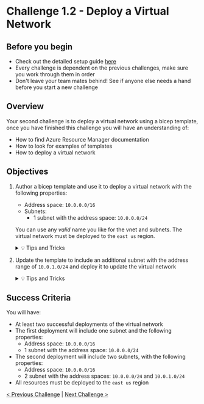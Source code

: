 # Challenge 1.2 - Deploy a Virtual Network

## Before you begin

* Check out the detailed setup guide [here](Setup/readme.md)
* Every challenge is dependent on the previous challenges, make sure you work through them in order
* Don't leave your team mates behind! See if anyone else needs a hand before you start a new challenge

## Overview

Your second challenge is to deploy a virtual network using a bicep template, once you have finished this challenge you will have an understanding of:
* How to find Azure Resource Manager documentation
* How to look for examples of templates
* How to deploy a virtual network

## Objectives

1. Author a bicep template and use it to deploy a virtual network with the following properties:
    * Address space: `10.0.0.0/16`
    * Subnets:
        * 1 subnet with the address space: `10.0.0.0/24`

    You can use any *valid* name you like for the vnet and subnets. The virtual network must be deployed to the `east us` region.

    <details>
    <summary>💡 Tips and Tricks</summary>
    <ul>
        <li>Can Visual Studio Code make your job easier again? Type <code>res-</code> in a <code>.bicep</code> file to see</li>
        <li><a href="https://docs.microsoft.com/en-us/azure/azure-resource-manager/bicep/resource-declaration?tabs=azure-powershell" target="_blank">Resource Declaration in Bicep</a></li>
        <li>Where can you find <a href="https://docs.microsoft.com/en-us/azure/templates/microsoft.network/virtualnetworks?tabs=bicep" target="_blank">ARM documentation</a>?</li>
        <li>What are <a href="https://azure.microsoft.com/en-us/resources/templates/?sort=DateUpdated" target="_blank">quick start templates</a>?</li>
    </ul>
    </details>

1. Update the template to include an additional subnet with the address range of `10.0.1.0/24` and deploy it to update the virtual network

    <details>
    <summary>💡 Tips and Tricks</summary>
    <ul>
        <li>What is <a href="https://docs.microsoft.com/en-us/azure/azure-resource-manager/templates/overview#why-choose-arm-templates#:~:text=idempotent" target="_blank">idempotency</a>?</li>
        <li>What do you think would happen if you changed the name of the vnet?</li>
    </ul>
    </details>

## Success Criteria

You will have:
 - At least two successful deployments of the virtual network
 - The first deployment will include one subnet and the following properties:
    - Address space: `10.0.0.0/16`
    - 1 subnet with the address space: `10.0.0.0/24`
 - The second deployment will include two subnets, with the following properties:
    - Address space: `10.0.0.0/16`
    - 2 subnet with the address spaces: `10.0.0.0/24` and `10.0.1.0/24`
 - All resources must be deployed to the `east us` region

[< Previous Challenge](../1.1/readme.md) | [Next Challenge >](../1.3/readme.md)
